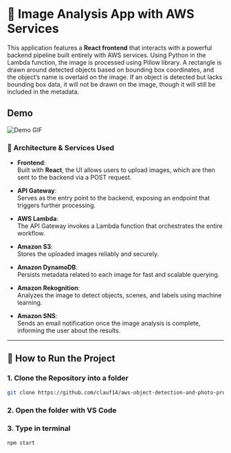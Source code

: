# 📸 Image Analysis App with AWS Services

This application features a **React frontend** that interacts with a powerful backend pipeline built entirely with AWS services. Using Python in the Lambda function, the image is processed using Pillow library. A rectangle is drawn around detected objects based on bounding box coordinates, and the object’s name is overlaid on the image. If an object is detected but lacks bounding box data, it will not be drawn on the 
image, though it will still be included in the metadata.

## Demo
![Demo GIF](https://github.com/clauf14/aws-object-detection-and-photo-processing-app/raw/main/2025-05-1610-54-32-ezgif.com-video-to-gif-converter.gif)

### 🧩 Architecture & Services Used

- **Frontend**:  
  Built with **React**, the UI allows users to upload images, which are then sent to the backend via a POST request.

- **API Gateway**:  
  Serves as the entry point to the backend, exposing an endpoint that triggers further processing.

- **AWS Lambda**:  
  The API Gateway invokes a Lambda function that orchestrates the entire workflow.

- **Amazon S3**:  
  Stores the uploaded images reliably and securely.

- **Amazon DynamoDB**:  
  Persists metadata related to each image for fast and scalable querying.

- **Amazon Rekognition**:  
  Analyzes the image to detect objects, scenes, and labels using machine learning.

- **Amazon SNS**:  
  Sends an email notification once the image analysis is complete, informing the user about the results.

---

## 🚀 How to Run the Project

### 1. Clone the Repository into a folder

```bash
git clone https://github.com/clauf14/aws-object-detection-and-photo-processing-app
```

### 2. Open the folder with VS Code
### 3. Type in terminal
```bash
npm start
```
